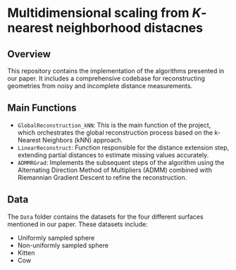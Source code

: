 # Multidimensional scaling from $K$-nearest neighborhood distacnes

## Overview
This repository contains the implementation of the algorithms presented in our paper. It includes a comprehensive codebase for reconstructing geometries from noisy and incomplete distance measurements.

## Main Functions
- `GlobalReconstruction_kNN`: This is the main function of the project, which orchestrates the global reconstruction process based on the k-Nearest Neighbors (kNN) approach.
- `LinearReconstruct`: Function responsible for the distance extension step, extending partial distances to estimate missing values accurately.
- `ADMMRGrad`: Implements the subsequent steps of the algorithm using the Alternating Direction Method of Multipliers (ADMM) combined with Riemannian Gradient Descent to refine the reconstruction.

## Data
The `Data` folder contains the datasets for the four different surfaces mentioned in our paper. These datasets include:
- Uniformly sampled sphere
- Non-uniformly sampled sphere
- Kitten
- Cow

